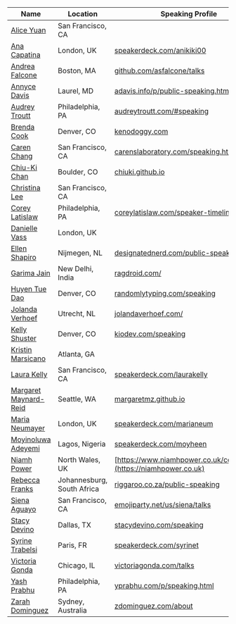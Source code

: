 | Name | Location | Speaking Profile |
| --------|-------|-------|
| [Alice Yuan](https://twitter.com/names_alice) | San Francisco, CA ||
| [Ana Capatina](https://twitter.com/anikiki00) | London, UK | [speakerdeck.com/anikiki00](https://speakerdeck.com/anikiki00) |
| [Andrea Falcone](https://twitter.com/asfalcone) | Boston, MA | [github.com/asfalcone/talks](https://github.com/asfalcone/talks) |
| [Annyce Davis](https://twitter.com/brwngrldev) | Laurel, MD | [adavis.info/p/public-speaking.html](http://www.adavis.info/p/public-speaking.html) |
| [Audrey Troutt](https://twitter.com/auditty) | Philadelphia, PA | [audreytroutt.com/#speaking](http://audreytroutt.com/#speaking) |
| [Brenda Cook](https://twitter.com/kenodoggy) | Denver, CO | [kenodoggy.com](http://kenodoggy.com) |
| [Caren Chang](https://twitter.com/calren24) | San Francisco, CA |[carenslaboratory.com/speaking.html](http://www.carenslaboratory.com/speaking.html)|
| [Chiu-Ki Chan](https://twitter.com/chiuki) | Boulder, CO | [chiuki.github.io](http://chiuki.github.io/) |
| [Christina Lee](https://twitter.com/RunChristinaRun) |San Francisco, CA ||
| [Corey Latislaw](https://twitter.com/corey_latislaw) | Philadelphia, PA | [coreylatislaw.com/speaker-timeline](http://coreylatislaw.com/speaker-timeline) |
| [Danielle Vass](https://twitter.com/de_velopment) | London, UK ||
| [Ellen Shapiro](https://twitter.com/designatednerd) | Nijmegen, NL | [designatednerd.com/public-speaking](http://designatednerd.com/public-speaking/) |
| [Garima Jain](https://twitter.com/ragdroid) | New Delhi, India | [ragdroid.com/](http://ragdroid.com/)
| [Huyen Tue Dao](https://twitter.com/queencodemonkey) | Denver, CO | [randomlytyping.com/speaking](http://www.randomlytyping.com/speaking/)
| [Jolanda Verhoef](https://twitter.com/lojanda) | Utrecht, NL | [jolandaverhoef.com/](https://jolandaverhoef.com/)
| [Kelly Shuster](https://twitter.com/KellyShuster) | Denver, CO | [kiodev.com/speaking](http://www.kiodev.com/speaking/) |
| [Kristin Marsicano](https://twitter.com/kristinmars) | Atlanta, GA ||
| [Laura Kelly](https://twitter.com/heylaurakelly) | San Francisco, CA | [speakerdeck.com/laurakelly](http://speakerdeck.com/laurakelly/) |
| [Margaret Maynard-Reid](https://twitter.com/margaretmz) | Seattle, WA | [margaretmz.github.io](http://margaretmz.github.io/) |
| [Maria Neumayer](https://twitter.com/marianeum) | London, UK | [speakerdeck.com/marianeum](https://speakerdeck.com/marianeum) |
| [Moyinoluwa Adeyemi](https://twitter.com/moyheen) | Lagos, Nigeria | [speakerdeck.com/moyheen](https://speakerdeck.com/moyheen) |
| [Niamh Power](https://twitter.com/niamh__power) | North Wales, UK | [https://www.niamhpower.co.uk/community](https://niamhpower.co.uk) |
| [Rebecca Franks](https://twitter.com/riggaroo) | Johannesburg, South Africa | [riggaroo.co.za/public-speaking](https://riggaroo.co.za/public-speaking/) |
| [Siena Aguayo](https://twitter.com/sienatime) | San Francisco, CA | [emojiparty.net/us/siena/talks](http://emojiparty.net/us/siena/talks) |
| [Stacy Devino](https://twitter.com/doesitpew) | Dallas, TX | [stacydevino.com/speaking](http://stacydevino.com/speaking) |
| [Syrine Trabelsi](https://twitter.com/sarrouna23) | Paris, FR | [speakerdeck.com/syrinet](https://speakerdeck.com/syrinet)
| [Victoria Gonda](https://twitter.com/TTGonda) | Chicago, IL | [victoriagonda.com/talks](http://www.victoriagonda.com/talks)
| [Yash Prabhu](https://twitter.com/yashvprabhu) | Philadelphia, PA | [yprabhu.com/p/speaking.html](http://www.yprabhu.com/p/speaking.html) |
| [Zarah Dominguez](https://twitter.com/zarahjutz) | Sydney, Australia | [zdominguez.com/about](http://zdominguez.com/about) |
